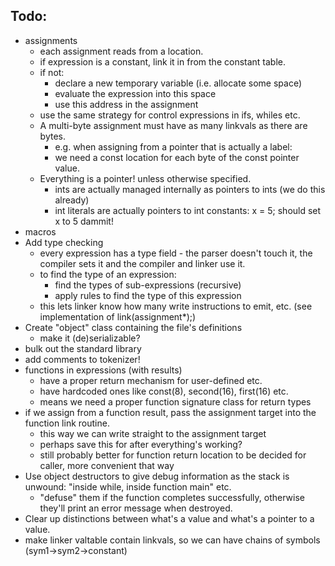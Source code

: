 Todo:
-----

- assignments
	- each assignment reads from a location.
	- if expression is a constant, link it in from the constant table.
	- if not:
		- declare a new temporary variable (i.e. allocate some space)
		- evaluate the expression into this space
		- use this address in the assignment
	- use the same strategy for control expressions in ifs, whiles etc.
	- A multi-byte assignment must have as many linkvals as there are bytes.
		- e.g. when assigning from a pointer that is actually a label:
		- we need a const location for each byte of the const pointer value.
	- Everything is a pointer! unless otherwise specified.
		- ints are actually managed internally as pointers to ints (we do this already)
		- int literals are actually pointers to int constants: x = 5; should set x to 5 dammit!
- macros
- Add type checking
	- every expression has a type field - the parser doesn't touch it, the compiler sets it and the compiler and linker use it.
	- to find the type of an expression:
		- find the types of sub-expressions (recursive)
		- apply rules to find the type of this expression
	- this lets linker know how many write instructions to emit, etc. (see implementation of link(assignment*);)
- Create "object" class containing the file's definitions
	- make it (de)serializable?
- bulk out the standard library
- add comments to tokenizer!
- functions in expressions (with results)
	- have a proper return mechanism for user-defined etc.
	- have hardcoded ones like const(8), second(16), first(16) etc.
	- means we need a proper function signature class for return types
- if we assign from a function result, pass the assignment target into the function link routine.
	- this way we can write straight to the assignment target
	- perhaps save this for after everything's working?
	- still probably better for function return location to be decided for caller, more convenient that way
- Use object destructors to give debug information as the stack is unwound: "inside while, inside function main" etc.
	- "defuse" them if the function completes successfully, otherwise they'll print an error message when destroyed.
- Clear up distinctions between what's a value and what's a pointer to a value.
- make linker valtable contain linkvals, so we can have chains of symbols (sym1->sym2->constant)